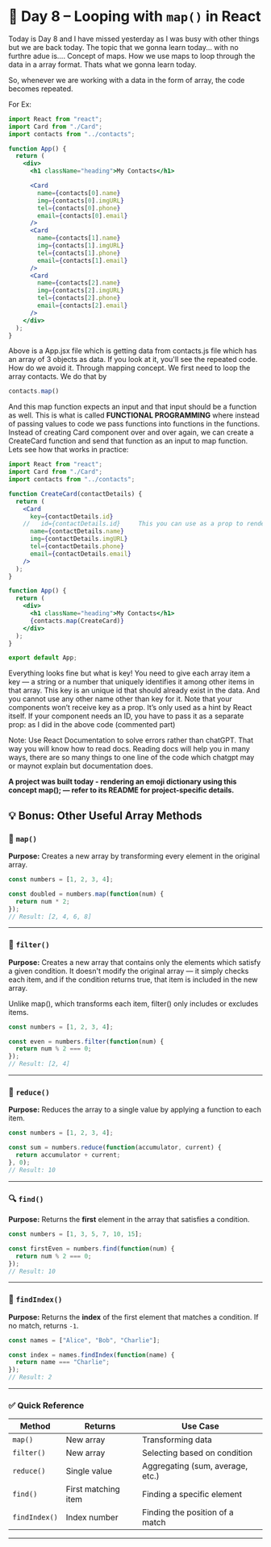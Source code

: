 # 📘 Day 8 – Looping with `map()` in React

Today is Day 8 and I have missed yesterday as I was busy with other things but we are back today. The topic that we gonna learn today... with no furthre adue is.... Concept of maps. How we use maps to loop through the data in a array format. Thats what we gonna learn today.

So, whenever we are working with a data in the form of array, the code becomes repeated.

For Ex: 

```jsx
import React from "react";
import Card from "./Card";
import contacts from "../contacts";

function App() {
  return (
    <div>
      <h1 className="heading">My Contacts</h1>

      <Card
        name={contacts[0].name}
        img={contacts[0].imgURL}
        tel={contacts[0].phone}
        email={contacts[0].email}
      />
      <Card
        name={contacts[1].name}
        img={contacts[1].imgURL}
        tel={contacts[1].phone}
        email={contacts[1].email}
      />
      <Card
        name={contacts[2].name}
        img={contacts[2].imgURL}
        tel={contacts[2].phone}
        email={contacts[2].email}
      />
    </div>
  );
}
```
Above is a App.jsx file which is getting data from contacts.js file which has an array of 3 objects as data. If you look at it, you'll see the repeated code. How do we avoid it. Through mapping concept.
We first need to loop the array contacts. We do that by 

```jsx
contacts.map()
```
And this map function expects an input and that input should be a function as well. This is what is called **FUNCTIONAL PROGRAMMING** where instead of passing values to code we pass functions into functions in the functions.
Instead of creating Card component over and over again, we can create a CreateCard function and send that function as an input to map function. Lets see how that works in practice:

```jsx
import React from "react";
import Card from "./Card";
import contacts from "../contacts";

function CreateCard(contactDetails) {
  return (
    <Card
      key={contactDetails.id}
    //   id={contactDetails.id}     This you can use as a prop to render the key on the website
      name={contactDetails.name}
      img={contactDetails.imgURL}
      tel={contactDetails.phone}
      email={contactDetails.email}
    />
  );
}

function App() {
  return (
    <div>
      <h1 className="heading">My Contacts</h1>
      {contacts.map(CreateCard)}
    </div>
  );
}

export default App;

```
Everything looks fine but what is key! You need to give each array item a key — a string or a number that uniquely identifies it among other items in that array. This key is an unique id that should already exist in the data. And you cannot use any other name other than key for it. 
Note that your components won’t receive key as a prop. It’s only used as a hint by React itself. If your component needs an ID, you have to pass it as a separate prop: as I did in the above code (commented part)

Note: Use React Documentation to solve errors rather than chatGPT. That way you will know how to read docs. Reading docs will help you in many ways, there are so many things to one line of the code which chatgpt may or maynot explain but documentation does. 


**A project was built today - rendering an emoji dictionary using this concept map(); — refer to its README for project-specific details.**

## 💡 Bonus: Other Useful Array Methods

### 🔁 `map()`
**Purpose:** Creates a new array by transforming every element in the original array.

```js
const numbers = [1, 2, 3, 4];

const doubled = numbers.map(function(num) {
  return num * 2;
});
// Result: [2, 4, 6, 8]
```

---

### 🧹 `filter()`
**Purpose:** Creates a new array that contains only the elements which satisfy a given condition.
It doesn't modify the original array — it simply checks each item, and if the condition returns true, that item is included in the new array.

Unlike map(), which transforms each item, filter() only includes or excludes items.

```js
const numbers = [1, 2, 3, 4];

const even = numbers.filter(function(num) {
  return num % 2 === 0;
});
// Result: [2, 4]
```

---

### 🧮 `reduce()`
**Purpose:** Reduces the array to a single value by applying a function to each item.

```js
const numbers = [1, 2, 3, 4];

const sum = numbers.reduce(function(accumulator, current) {
  return accumulator + current;
}, 0);
// Result: 10
```

---

### 🔍 `find()`
**Purpose:** Returns the **first** element in the array that satisfies a condition.

```js
const numbers = [1, 3, 5, 7, 10, 15];

const firstEven = numbers.find(function(num) {
  return num % 2 === 0;
});
// Result: 10
```

---

### 🔢 `findIndex()`
**Purpose:** Returns the **index** of the first element that matches a condition. If no match, returns `-1`.

```js
const names = ["Alice", "Bob", "Charlie"];

const index = names.findIndex(function(name) {
  return name === "Charlie";
});
// Result: 2
```

---

### ✅ Quick Reference

| Method         | Returns         | Use Case                          |
|----------------|------------------|-----------------------------------|
| `map()`        | New array        | Transforming data                 |
| `filter()`     | New array        | Selecting based on condition      |
| `reduce()`     | Single value     | Aggregating (sum, average, etc.)  |
| `find()`       | First matching item | Finding a specific element     |
| `findIndex()`  | Index number     | Finding the position of a match   |

---

